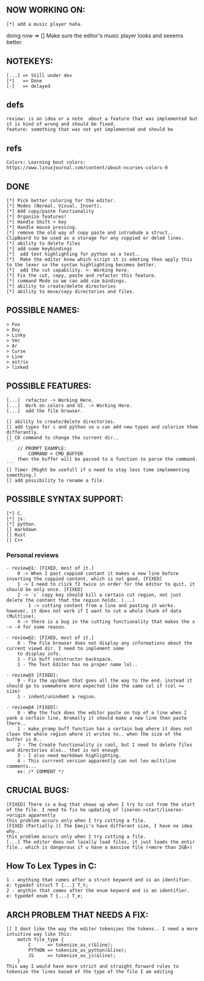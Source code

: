 ## NOW WORKING ON:
    [*] add a music player haha.

doing now => [] Make sure the editor's music player looks and seeems better.

## NOTEKEYS:
    [...] => Still under dev
    [*]   => Done
    [-]   => delayed

## defs
    review: is an idea or a note  about a feature that was implemented but it is kind of wrong and should be fixed.
    feature: something that was not yet implemented and should be

## refs
    Colors: Learning bout colors: https://www.linuxjournal.com/content/about-ncurses-colors-0
    
## DONE
    [*] Pick better coloring for the editor.
    [*] Modes (Normal, Visual, Insert).
    [*] Add copy/paste functionality
    [*] Organize features!
    [*] Handle Shift + key
    [*] Handle mouse pressing.
    [*] remove the old way of copy paste and introdude a struct.. ClipBoard to be used as a storage for any coppied or deled lines.
    [*] ability to delete files
    [*] add some keybindings
    [*]  add text highlighting for python as a test..
    [*]  Make the editor know which script it is edeting then apply this to the lexer so the syntax highlighting becomes better.
    [*]  add the cut capability. <- Working here.
    [*] Fix the cut, copy, paste and refactor this feature.
    [*] command Mode so we can add vim bindings.
    [*] ability to create/delete directories
    [*] ability to move/copy directories and files.

## POSSIBLE NAMES:
    > Fox
    > Oxy
    > Linky
    > Vec
    > Ar
    > Curse
    > Line
    > astrix
    > linked

## POSSIBLE FEATURES:
    
    [...]  refactor -> Working Here.
    [...]  Work on colors and UI. -> Working Here.
    [...]  add the file browser.

    [] ability to create/delete directories.
    [] add types for c and python so u can add new types and colorize them differantly.    
    [] CD command to change the current dir..
    ```
        // PROMPT EXAMPLE:
            COMMAND > CMD_BUFFER
        then the buffer will be passed to a function to parse the command.
    ```
    [] Timer (Might be usefull if u need to stay less time implementing something.)
    [] add possibility to rename a file.

## POSSIBLE SYNTAX SUPPORT:
    [*] C.
    [*] js.
    [*] python.
    [] markdown
    [] Rust
    [] C++
 
### Personal reviews
    - review@1: [FIXED, most of it.]
        0 -> When I past coppied contant it makes a new line before inserting the coppied content. which is not good. [FIXED]
        1 -> I need to click f2 twice in order for the editor to quit, it should be only once. [FIXED]
        2 -> `c` copy key should kill a certain cut region, not just delete the content that the region holds. (...)
            1 -> cutting content from a line and pasting it works. however, it does not work if I want to cut a whole chunk of data (Multline).
        4 -> there is a bug in the cutting functionality that makes the x -> -4 for some reason.

    - review@2: [FIXED, most of it.]
        0 - The File browser does not display any informations about the current viewd dir. I need to implement some 
        to display info.
        1 - Fix buff constructor backspace.
        1 - The Text Editor has no proper name lol..
    
    - review@3 [FIXED]:
        0 - Fix the up/down that goes all the way to the end. instead it should go to somewhere more expected like the same col if (col <= size)
        1 - indent/unindemt a region.

    - review@4 [FIXED]:
        0 - Why the fuck does the editor paste on top of a line when I yank a certain line, Nromally it should make a new line then paste there..
        1 - make_promp_buff function has a certain bug where it does not clean the whole region where it writes to.. when the size of the buffer is 0..
        2 - The Create functionality is cool, but I need to delete files and directories also.. that is not enough
        3 - I also need markdown highlighting. 
        4 - This currrent version apparently can not lex multiline comments...
        ex: /* COMMENT */

## CRUCIAL BUGS:
    [FIXED] There is a bug that shows up when I try to cut from the start of the file. I need to fix he updating of lineren->start/lineren->origin apparently
    this problem accurs only when I try cutting a file.
    [FIXED (Partially.)] The Emoji's have differant size, I have no idea why..
    this problem accurs only when I try cutting a file.
    [...] The editor does not lazally load files, it just loads the entir file.. which is dangerous if u have a massive file (<more than 2GB>) 


## How To Lex Types in C:
    1 - anything that comes after a struct keyword and is an identifier.
    e: typedef struct T {...} T_t;
    2 - anythin that comes after the enum keyword and is an identifier.
    e: typedef enum T {...} T_e;

## ARCH PROBLEM THAT NEEDS A FIX:
    [] I dont like the way the editor tokenizes the tokens.. I need a more intuitive way like this:
        match file_type {
            C      => tokenize_as_c(&line);
            PYTHON => tokenize_as_python(&line);
            JS     => tokenize_as_js(&line);
        }
    This way I would have more strict and straight forward rules to tokenize the lines based of the type of the file I am editing
